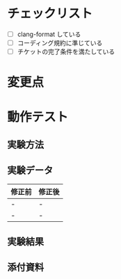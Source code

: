 # チェックリスト

- [ ] clang-format している
- [ ] コーディング規約に準じている
- [ ] チケットの完了条件を満たしている

# 変更点

# 動作テスト

## 実験方法

## 実験データ

|  修正前  |  修正後  |
| ---- | ---- |
|  -  |  -  |
|  -  |  -  |

## 実験結果

## 添付資料

